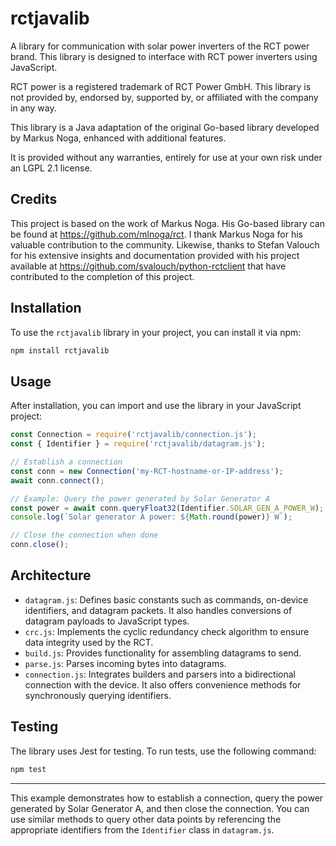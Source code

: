 # rctjavalib

A library for communication with solar power inverters of the RCT power brand. This library is designed to interface with RCT power inverters using JavaScript.

RCT power is a registered trademark of RCT Power GmbH. This library is not provided by, endorsed by, supported by, or affiliated with the company in any way.

This library is a Java adaptation of the original Go-based library developed by Markus Noga, enhanced with additional features.

It is provided without any warranties, entirely for use at your own risk under an LGPL 2.1 license.


## Credits
This project is based on the work of Markus Noga. His Go-based library can be found at https://github.com/mlnoga/rct. I thank Markus Noga for his valuable contribution to the community. Likewise, thanks to Stefan Valouch for his extensive insights and documentation provided with his project available at https://github.com/svalouch/python-rctclient that have contributed to the completion of this project.


## Installation

To use the `rctjavalib` library in your project, you can install it via npm:

```bash
npm install rctjavalib
```

## Usage

After installation, you can import and use the library in your JavaScript project:

```javascript
const Connection = require('rctjavalib/connection.js');
const { Identifier } = require('rctjavalib/datagram.js');

// Establish a connection
const conn = new Connection('my-RCT-hostname-or-IP-address');
await conn.connect();

// Example: Query the power generated by Solar Generator A
const power = await conn.queryFloat32(Identifier.SOLAR_GEN_A_POWER_W);
console.log(`Solar generator A power: ${Math.round(power)} W`);

// Close the connection when done
conn.close();
```

## Architecture

- `datagram.js`: Defines basic constants such as commands, on-device identifiers, and datagram packets. It also handles conversions of datagram payloads to JavaScript types.
- `crc.js`: Implements the cyclic redundancy check algorithm to ensure data integrity used by the RCT.
- `build.js`: Provides functionality for assembling datagrams to send.
- `parse.js`: Parses incoming bytes into datagrams.
- `connection.js`: Integrates builders and parsers into a bidirectional connection with the device. It also offers convenience methods for synchronously querying identifiers.

## Testing

The library uses Jest for testing. To run tests, use the following command:

```bash
npm test
```

---

This example demonstrates how to establish a connection, query the power generated by Solar Generator A, and then close the connection. You can use similar methods to query other data points by referencing the appropriate identifiers from the `Identifier` class in `datagram.js`.
